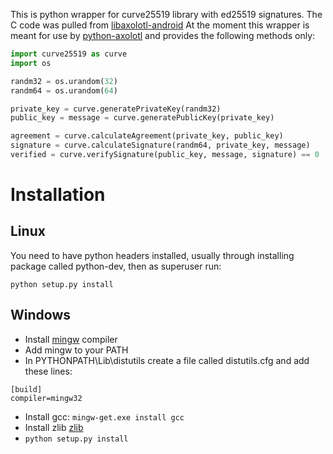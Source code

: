 This is python wrapper for curve25519 library with ed25519 signatures. The C code was pulled from [libaxolotl-android](https://github.com/WhisperSystems/libaxolotl-android)
At the moment this wrapper is meant for use by [python-axolotl](http://github.com/tgalal/python-axolotl) and provides the following methods only:

```python
import curve25519 as curve
import os

randm32 = os.urandom(32)
randm64 = os.urandom(64)

private_key = curve.generatePrivateKey(randm32)
public_key = message = curve.generatePublicKey(private_key)

agreement = curve.calculateAgreement(private_key, public_key)
signature = curve.calculateSignature(randm64, private_key, message)
verified = curve.verifySignature(public_key, message, signature) == 0
```

# Installation

## Linux

You need to have python headers installed, usually through installing package called python-dev, then as superuser run:
```
python setup.py install
```

## Windows

 - Install [mingw](http://www.mingw.org/) compiler
 - Add mingw to your PATH
 - In PYTHONPATH\Lib\distutils create a file called distutils.cfg and add these lines:

```
[build]
compiler=mingw32
```

 - Install gcc: ```mingw-get.exe install gcc```
 - Install zlib [zlib](http://www.zlib.net/)
 - ```python setup.py install```
